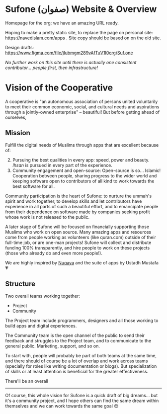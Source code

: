 # Sufone (صفوان) Website & Overview
Homepage for the org; we have an amazing URL ready. 

Hoping to make a pretty static site, to replace the page on  personal site: https://navedislam.com/apps . Site copy should be based on on the old site.

Design drafts: https://www.figma.com/file/jIubmgm289vAfTuV1I0crg/Suf.one

*No further work on this site until there is actually one consistent contributor… people first, then infrastructure!*

# Vision of the Cooperative

A cooperative is "an autonomous association of persons united voluntarily to meet their common economic, social, and cultural needs and aspirations through a jointly-owned enterprise" – beautiful! But before getting ahead of ourselves, 

## Mission

Fulfill the digital needs of Muslims through apps that are excellent because of:

2. Pursuing the best qualities in every app: speed, power and beauty. *Ihsan* is pursued in every part of the experience.
1. Community engagement and open-source: Open-source is so… Islamic! Cooperation between people, sharing progress to the wider world and keeping software open to contributors of all kind to work towards the best software for all. 

Community participation is the heart of Sufone: to nurture the ummah's spirit and work together, to develop skills and let contributors have experience in all parts of such a beautiful effort, and to emancipate people from their dependence on software made by companies seeking profit whose work is not released to the public.

A later stage of Sufone will be focused on financially supporting those Muslims who work on open source. Many amazing apps and resources come from people working as volunteers (like quran.com) outside of their full-time job, or are one-man projects! Sufone will collect and distribute funding 100% transparently, and hire people to work on these projects (those who already do and even more people!). 

We are highly inspired by [Nuqaya](https://nuqayah.com/) and the suite of apps by Ustadh Mustafa 💗

## Structure

Two overall teams working together:

- Project
- Community

The Project team include programmers, designers and all those working to build apps and digital experiences. 

The Community team is the open channel of the public to send their feedback and struggles to the Project team, and to communicate to the general public. Marketing, support, and so on.

To start with, people will probably be part of both teams at the same time, and there should of course be a lot of overlap and work across teams (specially for roles like writing documentation or blogs). But specialization of skills or at least attention is beneficial for the greater effectiveness.

There'll be an overall 

---

Of course, this whole vision for Sufone is a quick draft of big dreams… but it's a community project, and I hope others can find the same dream within themselves and we can work towards the same goal 😊
